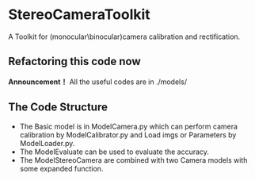 # StereoCameraToolkit

 A Toolkit for (monocular\binocular)camera calibration and rectification. 

## Refactoring this code now

 **Announcement！**
    All the useful codes are in ./models/

## The Code Structure  

- The Basic model is in ModelCamera.py which can perform camera calibration by ModelCalibrator.py and Load imgs or Parameters by ModelLoader.py.  
- The ModelEvaluate can be used to evaluate the accuracy.  
- The ModelStereoCamera are combined with two Camera models with some expanded function.  
